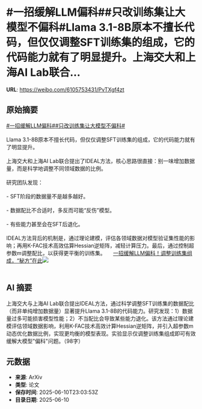 # #一招缓解LLM偏科##只改训练集让大模型不偏科#Llama 3.1-8B原本不擅长代码，但仅仅调整SFT训练集的组成，它的代码能力就有了明显提升。上海交大和上海AI Lab联合...

**URL**: https://weibo.com/6105753431/PvTXgf4zt

## 原始摘要

<a href="https://m.weibo.cn/search?containerid=231522type%3D1%26t%3D10%26q%3D%23%E4%B8%80%E6%8B%9B%E7%BC%93%E8%A7%A3LLM%E5%81%8F%E7%A7%91%23&amp;extparam=%23%E4%B8%80%E6%8B%9B%E7%BC%93%E8%A7%A3LLM%E5%81%8F%E7%A7%91%23" data-hide=""><span class="surl-text">#一招缓解LLM偏科#</span></a><a href="https://m.weibo.cn/search?containerid=231522type%3D1%26t%3D10%26q%3D%23%E5%8F%AA%E6%94%B9%E8%AE%AD%E7%BB%83%E9%9B%86%E8%AE%A9%E5%A4%A7%E6%A8%A1%E5%9E%8B%E4%B8%8D%E5%81%8F%E7%A7%91%23&amp;extparam=%23%E5%8F%AA%E6%94%B9%E8%AE%AD%E7%BB%83%E9%9B%86%E8%AE%A9%E5%A4%A7%E6%A8%A1%E5%9E%8B%E4%B8%8D%E5%81%8F%E7%A7%91%23" data-hide=""><span class="surl-text">#只改训练集让大模型不偏科#</span></a><br><br>Llama 3.1-8B原本不擅长代码，但仅仅调整SFT训练集的组成，它的代码能力就有了明显提升。<br><br>上海交大和上海AI Lab联合提出了IDEAL方法，核心思路很直接：别一味增加数据量，而是科学地调整不同领域数据的比例。<br><br>研究团队发现：<br><br>- SFT阶段的数据量不是越多越好。<br>    <br>- 数据配比不合适时，多反而可能“反伤”模型。<br>    <br>- 有些能力甚至会在SFT后退化。<br><br>IDEAL方法背后的机制是，通过理论建模，评估各领域数据对模型验证集性能的影响；再用K-FAC技术高效估算Hessian逆矩阵，减轻计算压力。最后，通过控制超参数m调整配比，以获得更平衡的训练集。 <a href="https://weibo.com/ttarticle/p/show?id=2309405176032621101495" data-hide=""><span class="url-icon"><img style="width: 1rem;height: 1rem" src="https://h5.sinaimg.cn/upload/2015/09/25/3/timeline_card_small_article_default.png" referrerpolicy="no-referrer"></span><span class="surl-text">一招缓解LLM偏科！调整训练集组成，“秘方”在此</span></a><img style="" src="https://tvax1.sinaimg.cn/large/006Fd7o3gy1i2abtk7694j30kg0bi3zl.jpg" referrerpolicy="no-referrer"><br><br>

## AI 摘要

上海交大与上海AI Lab联合提出IDEAL方法，通过科学调整SFT训练集的数据配比（而非单纯增加数据量）显著提升Llama 3.1-8B的代码能力。研究发现：1）数据量过多可能损害模型性能；2）不当配比会导致某些能力退化。该方法通过理论建模评估领域数据影响，利用K-FAC技术高效计算Hessian逆矩阵，并引入超参数m动态优化数据比例，实现更均衡的模型表现。实验显示仅调整训练集组成即可有效缓解大模型"偏科"问题。（98字）

## 元数据

- **来源**: ArXiv
- **类型**: 论文
- **保存时间**: 2025-06-10T23:03:53Z
- **目录日期**: 2025-06-10
